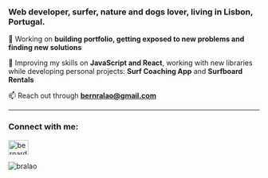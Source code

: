  <h3 class="container">Web developer, surfer, nature and dogs lover, living in Lisbon, Portugal.</h3>

🔭 Working on **building portfolio, getting exposed to new problems and finding new solutions**

🌱 Improving my skills on **JavaScript and React**, working with new libraries while developing personal projects: **Surf Coaching App** and **Surfboard Rentals**

📫 Reach out through **bernralao@gmail.com**

<hr>

<h3 align="left">Connect with me:</h3>
<p align="left">
<a href="https://linkedin.com/in/bernardoralao" target="blank"><img align="center" src="https://raw.githubusercontent.com/rahuldkjain/github-profile-readme-generator/master/src/images/icons/Social/linked-in-alt.svg" alt="bernardoralao" height="30" width="40" /></a>
</p>


<p><img align="center" src="https://github-readme-stats.vercel.app/api/top-langs?username=bralao&show_icons=true&locale=en&layout=compact" alt="bralao" /></p>
